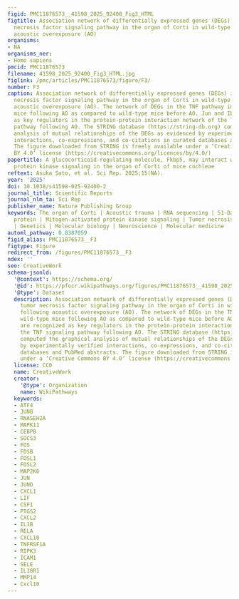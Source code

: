 ```yaml
---
figid: PMC11876573__41598_2025_92400_Fig3_HTML
figtitle: Association network of differentially expressed genes (DEGs) in the tumor
  necrosis factor signaling pathway in the organ of Corti in wild-type mice following
  acoustic overexposure (AO)
organisms:
- NA
organisms_ner:
- Homo sapiens
pmcid: PMC11876573
filename: 41598_2025_92400_Fig3_HTML.jpg
figlink: /pmc/articles/PMC11876573/figure/F3/
number: F3
caption: Association network of differentially expressed genes (DEGs) in the tumor
  necrosis factor signaling pathway in the organ of Corti in wild-type mice following
  acoustic overexposure (AO). The network of DEGs in the TNF pathway in wild-type
  mice following AO as compared to wild-type mice before AO. Jun and IL1B are recognized
  as key regulators in the protein-protein interaction network of the TNF signaling
  pathway following AO. The STRING database (https://string-db.org) computed the graphical
  analysis of mutual relationships of the DEGs as evidenced by experimentally verified
  interactions, co-expressions, and co-citations in curated databases and PubMed abstracts.
  The figure downloaded from STRING is freely available under a ‘Creative Commons
  BY 4.0’ license (https://creativecommons.org/licences/by/4.0/)
papertitle: A glucocorticoid-regulating molecule, Fkbp5, may interact with mitogen-activated
  protein kinase signaling in the organ of Corti of mice cochleae
reftext: Asuka Sato, et al. Sci Rep. 2025;15(NA).
year: '2025'
doi: 10.1038/s41598-025-92400-2
journal_title: Scientific Reports
journal_nlm_ta: Sci Rep
publisher_name: Nature Publishing Group
keywords: The organ of Corti | Acoustic trauma | RNA sequencing | 51-Da FK506-binding
  protein | Mitogen-activated protein kinase signaling | Tumor necrosis factor signaling
  | Genetics | Molecular biology | Neuroscience | Molecular medicine
automl_pathway: 0.8387059
figid_alias: PMC11876573__F3
figtype: Figure
redirect_from: /figures/PMC11876573__F3
ndex: ''
seo: CreativeWork
schema-jsonld:
  '@context': https://schema.org/
  '@id': https://pfocr.wikipathways.org/figures/PMC11876573__41598_2025_92400_Fig3_HTML.html
  '@type': Dataset
  description: Association network of differentially expressed genes (DEGs) in the
    tumor necrosis factor signaling pathway in the organ of Corti in wild-type mice
    following acoustic overexposure (AO). The network of DEGs in the TNF pathway in
    wild-type mice following AO as compared to wild-type mice before AO. Jun and IL1B
    are recognized as key regulators in the protein-protein interaction network of
    the TNF signaling pathway following AO. The STRING database (https://string-db.org)
    computed the graphical analysis of mutual relationships of the DEGs as evidenced
    by experimentally verified interactions, co-expressions, and co-citations in curated
    databases and PubMed abstracts. The figure downloaded from STRING is freely available
    under a ‘Creative Commons BY 4.0’ license (https://creativecommons.org/licences/by/4.0/)
  license: CC0
  name: CreativeWork
  creator:
    '@type': Organization
    name: WikiPathways
  keywords:
  - ATF4
  - JUNB
  - RNASEH2A
  - MAPK11
  - CEBPB
  - SOCS3
  - FOS
  - FOSB
  - FOSL1
  - FOSL2
  - MAP2K6
  - JUN
  - JUND
  - CXCL1
  - LIF
  - CSF1
  - PTGS2
  - CXCL2
  - IL1B
  - RELA
  - CXCL10
  - TNFRSF1A
  - RIPK3
  - ICAM1
  - SELE
  - IL18R1
  - MMP14
  - Cxcl10
---
```

